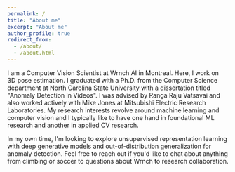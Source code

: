 ```yaml
---
permalink: /
title: "About me"
excerpt: "About me"
author_profile: true
redirect_from: 
  - /about/
  - /about.html
---
```


I am a Computer Vision Scientist at Wrnch AI in Montreal. Here, I work on 3D pose estimation. I graduated with a Ph.D. from the Computer Science department at North Carolina State University with a dissertation titled "Anomaly Detection in Videos". I was advised by Ranga Raju Vatsavai and also worked actively with Mike Jones at Mitsubishi Electric Research Laboratories. My research interests revolve around machine learning and computer vision and I typically like to have one hand in foundational ML research and another in applied CV research. 

In my own time, I'm looking to explore unsupervised representation learning with deep generative models and out-of-distribution generalization for anomaly detection. Feel free to reach out if you'd like to chat about anything from climbing or soccer to questions about Wrnch to research collaboration.

